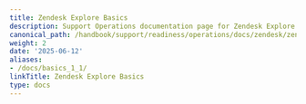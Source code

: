 ```yaml
---
title: Zendesk Explore Basics
description: Support Operations documentation page for Zendesk Explore Basics
canonical_path: /handbook/support/readiness/operations/docs/zendesk/zendesk-explore/basics
weight: 2
date: '2025-06-12'
aliases:
- /docs/basics_1_1/
linkTitle: Zendesk Explore Basics
type: docs
---
```


